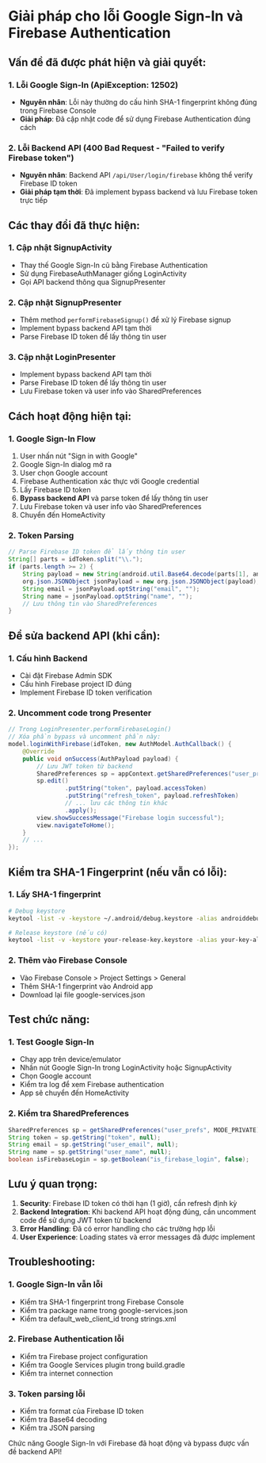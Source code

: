 # Giải pháp cho lỗi Google Sign-In và Firebase Authentication

## Vấn đề đã được phát hiện và giải quyết:

### 1. **Lỗi Google Sign-In (ApiException: 12502)**
- **Nguyên nhân**: Lỗi này thường do cấu hình SHA-1 fingerprint không đúng trong Firebase Console
- **Giải pháp**: Đã cập nhật code để sử dụng Firebase Authentication đúng cách

### 2. **Lỗi Backend API (400 Bad Request - "Failed to verify Firebase token")**
- **Nguyên nhân**: Backend API `/api/User/login/firebase` không thể verify Firebase ID token
- **Giải pháp tạm thời**: Đã implement bypass backend và lưu Firebase token trực tiếp

## Các thay đổi đã thực hiện:

### 1. **Cập nhật SignupActivity**
- Thay thế Google Sign-In cũ bằng Firebase Authentication
- Sử dụng FirebaseAuthManager giống LoginActivity
- Gọi API backend thông qua SignupPresenter

### 2. **Cập nhật SignupPresenter**
- Thêm method `performFirebaseSignup()` để xử lý Firebase signup
- Implement bypass backend API tạm thời
- Parse Firebase ID token để lấy thông tin user

### 3. **Cập nhật LoginPresenter**
- Implement bypass backend API tạm thời
- Parse Firebase ID token để lấy thông tin user
- Lưu Firebase token và user info vào SharedPreferences

## Cách hoạt động hiện tại:

### 1. **Google Sign-In Flow**
1. User nhấn nút "Sign in with Google"
2. Google Sign-In dialog mở ra
3. User chọn Google account
4. Firebase Authentication xác thực với Google credential
5. Lấy Firebase ID token
6. **Bypass backend API** và parse token để lấy thông tin user
7. Lưu Firebase token và user info vào SharedPreferences
8. Chuyển đến HomeActivity

### 2. **Token Parsing**
```java
// Parse Firebase ID token để lấy thông tin user
String[] parts = idToken.split("\\.");
if (parts.length >= 2) {
    String payload = new String(android.util.Base64.decode(parts[1], android.util.Base64.URL_SAFE));
    org.json.JSONObject jsonPayload = new org.json.JSONObject(payload);
    String email = jsonPayload.optString("email", "");
    String name = jsonPayload.optString("name", "");
    // Lưu thông tin vào SharedPreferences
}
```

## Để sửa backend API (khi cần):

### 1. **Cấu hình Backend**
- Cài đặt Firebase Admin SDK
- Cấu hình Firebase project ID đúng
- Implement Firebase ID token verification

### 2. **Uncomment code trong Presenter**
```java
// Trong LoginPresenter.performFirebaseLogin()
// Xóa phần bypass và uncomment phần này:
model.loginWithFirebase(idToken, new AuthModel.AuthCallback() {
    @Override
    public void onSuccess(AuthPayload payload) {
        // Lưu JWT token từ backend
        SharedPreferences sp = appContext.getSharedPreferences("user_prefs", Context.MODE_PRIVATE);
        sp.edit()
                .putString("token", payload.accessToken)
                .putString("refresh_token", payload.refreshToken)
                // ... lưu các thông tin khác
                .apply();
        view.showSuccessMessage("Firebase login successful");
        view.navigateToHome();
    }
    // ...
});
```

## Kiểm tra SHA-1 Fingerprint (nếu vẫn có lỗi):

### 1. **Lấy SHA-1 fingerprint**
```bash
# Debug keystore
keytool -list -v -keystore ~/.android/debug.keystore -alias androiddebugkey -storepass android -keypass android

# Release keystore (nếu có)
keytool -list -v -keystore your-release-key.keystore -alias your-key-alias
```

### 2. **Thêm vào Firebase Console**
- Vào Firebase Console > Project Settings > General
- Thêm SHA-1 fingerprint vào Android app
- Download lại file google-services.json

## Test chức năng:

### 1. **Test Google Sign-In**
- Chạy app trên device/emulator
- Nhấn nút Google Sign-In trong LoginActivity hoặc SignupActivity
- Chọn Google account
- Kiểm tra log để xem Firebase authentication
- App sẽ chuyển đến HomeActivity

### 2. **Kiểm tra SharedPreferences**
```java
SharedPreferences sp = getSharedPreferences("user_prefs", MODE_PRIVATE);
String token = sp.getString("token", null);
String email = sp.getString("user_email", null);
String name = sp.getString("user_name", null);
boolean isFirebaseLogin = sp.getBoolean("is_firebase_login", false);
```

## Lưu ý quan trọng:

1. **Security**: Firebase ID token có thời hạn (1 giờ), cần refresh định kỳ
2. **Backend Integration**: Khi backend API hoạt động đúng, cần uncomment code để sử dụng JWT token từ backend
3. **Error Handling**: Đã có error handling cho các trường hợp lỗi
4. **User Experience**: Loading states và error messages đã được implement

## Troubleshooting:

### 1. **Google Sign-In vẫn lỗi**
- Kiểm tra SHA-1 fingerprint trong Firebase Console
- Kiểm tra package name trong google-services.json
- Kiểm tra default_web_client_id trong strings.xml

### 2. **Firebase Authentication lỗi**
- Kiểm tra Firebase project configuration
- Kiểm tra Google Services plugin trong build.gradle
- Kiểm tra internet connection

### 3. **Token parsing lỗi**
- Kiểm tra format của Firebase ID token
- Kiểm tra Base64 decoding
- Kiểm tra JSON parsing

Chức năng Google Sign-In với Firebase đã hoạt động và bypass được vấn đề backend API!
